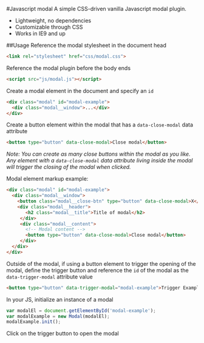 #Javascript modal
A simple CSS-driven vanilla Javascript modal plugin.

- Lightweight, no dependencies
- Customizable through CSS
- Works in IE9 and up

##Usage
Reference the modal stylesheet in the document head

```html
<link rel="stylesheet" href="css/modal.css">
```

Reference the modal plugin before the body ends
```html
<script src="js/modal.js"></script>
```

Create a modal element in the document and specify an `id`
```html
<div class="modal" id="modal-example">
  <div class="modal__window">...</div>
</div>
```

Create a button element within the modal that has a `data-close-modal` data attribute
```html
<button type="button" data-close-modal>Close modal</button>
```

*Note: You can create as many close buttons within the modal as you like. Any element with a `data-close-modal` data attribute living inside the modal will trigger the closing of the modal when clicked.*

Modal element markup example:
```html
<div class="modal" id="modal-example">
  <div class="modal__window">
    <button class="modal__close-btn" type="button" data-close-modal>X</button>
    <div class="modal__header">
       <h2 class="modal__title">Title of modal</h2>
     </div>
     <div class="modal__content">
       <!-- Modal content -->
       <button type="button" data-close-modal>Close modal</button>
     </div>
  </div>
</div>
```

Outside of the modal, if using a button element to trigger the opening of the modal, define the trigger button and reference the `id` of the modal as the `data-trigger-modal` attribute value
```html
<button type="button" data-trigger-modal="modal-example">Trigger Example modal</button>
```

In your JS, initialize an instance of a modal

```js
var modalEl = document.getElementById('modal-example');
var modalExample = new Modal(modalEl);
modalExample.init();
```

Click on the trigger button to open the modal
